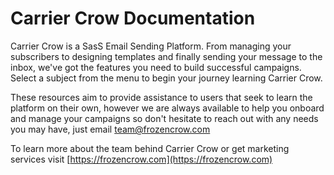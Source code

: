 # Carrier Crow Documentation

Carrier Crow is a SasS Email Sending Platform. From managing your subscribers to designing templates and finally sending your message to the inbox, we've got the features you need to build successful campaigns. Select a subject from the menu to begin your journey learning Carrier Crow.

These resources aim to provide assistance to users that seek to learn the platform on their own, however we are always available to help you onboard and manage your campaigns so don't hesitate to reach out with any needs you may have, just email [team@frozencrow.com](mailto:team@frozencrow.com)

To learn more about the team behind Carrier Crow or get marketing services visit [https://frozencrow.com](https://frozencrow.com) 

